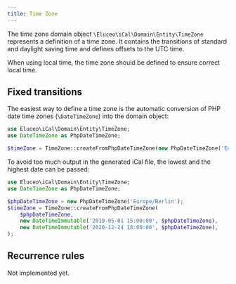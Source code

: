 ```yaml
---
title: Time Zone
---
```


The time zone domain object `\Eluceo\iCal\Domain\Entity\TimeZone` represents a definition of a time zone.
It contains the transitions of standard and daylight saving time and defines offsets to the UTC time.

When using local time, the time zone should be defined to ensure correct local time.

## Fixed transitions

The easiest way to define a time zone is the automatic conversion of PHP date time zones (`\DateTimeZone`) into the domain object:

```php
use Eluceo\iCal\Domain\Entity\TimeZone;
use DateTimeZone as PhpDateTimeZone;

$timeZone = TimeZone::createFromPhpDateTimeZone(new PhpDateTimeZone('Europe/Berlin'));
```

To avoid too much output in the generated iCal file, the lowest and the highest date can be passed:

```php
use Eluceo\iCal\Domain\Entity\TimeZone;
use DateTimeZone as PhpDateTimeZone;

$phpDateTimeZone = new PhpDateTimeZone('Europe/Berlin');
$timeZone = TimeZone::createFromPhpDateTimeZone(
    $phpDateTimeZone,
    new DateTimeImmutable('2019-05-01 15:00:00', $phpDateTimeZone),
    new DateTimeImmutable('2020-12-24 18:00:00', $phpDateTimeZone),
);
```

## Recurrence rules

Not implemented yet.
